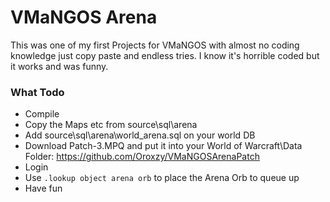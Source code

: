 

# VMaNGOS Arena
This was one of my first Projects for VMaNGOS with almost no coding knowledge just copy paste and endless tries.
I know it's horrible coded but it works and was funny.

### What Todo
- Compile
- Copy the Maps etc from source\sql\arena
- Add source\sql\arena\world_arena.sql on your world DB
- Download Patch-3.MPQ and put it into your World of Warcraft\Data Folder: https://github.com/Oroxzy/VMaNGOSArenaPatch
- Login
- Use `.lookup object arena orb` to place the Arena Orb to queue up
- Have fun
